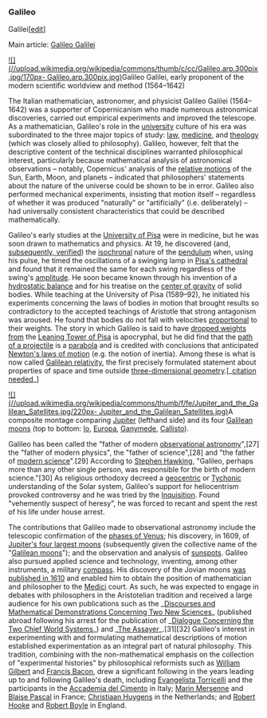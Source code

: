 ### Galileo
Galilei[[edit](/w/index.php?title=History\_of\_physics&action=edit&section=8
"Edit section: Galileo Galilei")]

Main article: [Galileo Galilei](/wiki/Galileo\_Galilei "Galileo Galilei")

[![](//upload.wikimedia.org/wikipedia/commons/thumb/c/cc/Galileo.arp.300pix.jpg/170px-
Galileo.arp.300pix.jpg)](/wiki/File:Galileo.arp.300pix.jpg)Galileo Galilei,
early proponent of the modern scientific worldview and method 
(1564–1642)

The Italian mathematician, astronomer, and physicist Galileo Galilei
(1564–1642) was a supporter of Copernicanism who made numerous astronomical
discoveries, carried out empirical experiments and improved the telescope. As
a mathematician, Galileo's role in the
[university](/wiki/History\_of\_European\_research\_universities "History of
European research universities") culture of his era was subordinated to the
three major topics of study: [law](/wiki/Law "Law"), [medicine](/wiki/Medicine
"Medicine"), and [theology](/wiki/Theology "Theology") (which was closely
allied to philosophy). Galileo, however, felt that the descriptive content of
the technical disciplines warranted philosophical interest, particularly
because mathematical analysis of astronomical observations – notably,
Copernicus' analysis of the [relative motions](/wiki/Relative\_motion "Relative
motion") of the Sun, Earth, Moon, and planets – indicated that philosophers'
statements about the nature of the universe could be shown to be in error.
Galileo also performed mechanical experiments, insisting that motion itself –
regardless of whether it was produced "naturally" or "artificially" (i.e.
deliberately) – had universally consistent characteristics that could be
described mathematically.

Galileo's early studies at the [University of Pisa](/wiki/University\_of\_Pisa
"University of Pisa") were in medicine, but he was soon drawn to mathematics
and physics. At 19, he discovered (and, [subsequently,
verified](/wiki/Galileo\_Galilei#Career\_as\_a\_scientist "Galileo Galilei")) the
[isochronal](https://en.wiktionary.org/wiki/isochronal "wikt:isochronal")
nature of the [pendulum](/wiki/Pendulum "Pendulum") when, using his pulse, he
timed the oscillations of a swinging lamp in [Pisa's
cathedral](/wiki/Piazza\_dei\_Miracoli "Piazza dei Miracoli") and found that it
remained the same for each swing regardless of the swing's
[amplitude](/wiki/Amplitude "Amplitude"). He soon became known through his
invention of a [hydrostatic balance](/wiki/Hydrostatic\_balance "Hydrostatic
balance") and for his treatise on the [center of
gravity](/wiki/Center\_of\_mass#Center\_of\_gravity "Center of mass") of solid
bodies. While teaching at the University of Pisa (1589–92), he initiated his
experiments concerning the laws of bodies in motion that brought results so
contradictory to the accepted teachings of Aristotle that strong antagonism
was aroused. He found that bodies do not fall with velocities
[proportional](/wiki/Proportionality\_\(mathematics\) "Proportionality
\(mathematics\)") to their weights. The story in which Galileo is said to have
[dropped weights from](/wiki/Galileo%27s\_Leaning\_Tower\_of\_Pisa\_experiment
"Galileo's Leaning Tower of Pisa experiment") the [Leaning Tower of
Pisa](/wiki/Leaning\_Tower\_of\_Pisa "Leaning Tower of Pisa") is apocryphal, but
he did find that the [path of a projectile](/wiki/Ballistic\_trajectory
"Ballistic trajectory") is a [parabola](/wiki/Parabola "Parabola") and is
credited with conclusions that anticipated [Newton's laws of
motion](/wiki/Newton%27s\_laws\_of\_motion "Newton's laws of motion") (e.g. the
notion of inertia). Among these is what is now called [Galilean
relativity](/wiki/Galilean\_relativity "Galilean relativity"), the first
precisely formulated statement about properties of space and time outside
[three-dimensional geometry](/wiki/Three-dimensional\_space "Three-dimensional
space").[\_[citation needed](/wiki/Wikipedia:Citation\_needed
"Wikipedia:Citation needed")\_]

[![](//upload.wikimedia.org/wikipedia/commons/thumb/f/fe/Jupiter\_and\_the\_Galilean\_Satellites.jpg/220px-
Jupiter\_and\_the\_Galilean\_Satellites.jpg)](/wiki/File:Jupiter\_and\_the\_Galilean\_Satellites.jpg)A
composite montage comparing [Jupiter](/wiki/Jupiter "Jupiter") (lefthand side)
and its four [Galilean moons](/wiki/Galilean\_moons "Galilean moons") (top to
bottom: [Io](/wiki/Io\_\(moon\) "Io \(moon\)"), [Europa](/wiki/Europa\_\(moon\)
"Europa \(moon\)"), [Ganymede](/wiki/Ganymede\_\(moon\) "Ganymede \(moon\)"),
[Callisto](/wiki/Callisto\_\(moon\) "Callisto \(moon\)")).

Galileo has been called the "father of modern [observational
astronomy](/wiki/Observational\_astronomy "Observational astronomy")",[27] the
"father of modern physics", the "father of science",[28] and "the father of
[modern science](/wiki/Modern\_science "Modern science")".[29] According to
[Stephen Hawking](/wiki/Stephen\_Hawking "Stephen Hawking"), "Galileo, perhaps
more than any other single person, was responsible for the birth of modern
science."[30] As religious orthodoxy decreed a
[geocentric](/wiki/Geocentricism "Geocentricism") or
[Tychonic](/wiki/Tychonic\_system "Tychonic system") understanding of the Solar
system, Galileo's support for heliocentrism provoked controversy and he was
tried by the [Inquisition](/wiki/Inquisition "Inquisition"). Found "vehemently
suspect of heresy", he was forced to recant and spent the rest of his life
under house arrest.

The contributions that Galileo made to observational astronomy include the
telescopic confirmation of the [phases of Venus](/wiki/Phases\_of\_Venus "Phases
of Venus"); his discovery, in 1609, of [Jupiter's four largest
moons](/wiki/Moons\_of\_Jupiter "Moons of Jupiter") (subsequently given the
collective name of the "[Galilean moons](/wiki/Galilean\_moons "Galilean
moons")"); and the observation and analysis of [sunspots](/wiki/Sunspot
"Sunspot"). Galileo also pursued applied science and technology, inventing,
among other instruments, a military [compass](/wiki/Compass "Compass"). His
discovery of the Jovian moons [was published in 1610](/wiki/Sidereus\_Nuncius
"Sidereus Nuncius") and enabled him to obtain the position of mathematician
and philosopher to the [Medici](/wiki/Medici "Medici") court. As such, he was
expected to engage in debates with philosophers in the Aristotelian tradition
and received a large audience for his own publications such as the
\_[Discourses and Mathematical Demonstrations Concerning Two New
Sciences](/wiki/Two\_New\_Sciences "Two New Sciences")\_ (published abroad
following his arrest for the publication of \_[Dialogue Concerning the Two
Chief World Systems](/wiki/Dialogue\_Concerning\_the\_Two\_Chief\_World\_Systems
"Dialogue Concerning the Two Chief World Systems")\_) and \_[The
Assayer](/wiki/The\_Assayer "The Assayer")\_.[31][32] Galileo's interest in
experimenting with and formulating mathematical descriptions of motion
established experimentation as an integral part of natural philosophy. This
tradition, combining with the non-mathematical emphasis on the collection of
"experimental histories" by philosophical reformists such as [William
Gilbert](/wiki/William\_Gilbert\_\(astronomer\) "William Gilbert
\(astronomer\)") and [Francis Bacon](/wiki/Francis\_Bacon "Francis Bacon"),
drew a significant following in the years leading up to and following
Galileo's death, including [Evangelista
Torricelli](/wiki/Evangelista\_Torricelli "Evangelista Torricelli") and the
participants in the [Accademia del Cimento](/wiki/Accademia\_del\_Cimento
"Accademia del Cimento") in Italy; [Marin Mersenne](/wiki/Marin\_Mersenne
"Marin Mersenne") and [Blaise Pascal](/wiki/Blaise\_Pascal "Blaise Pascal") in
France; [Christiaan Huygens](/wiki/Christiaan\_Huygens "Christiaan Huygens") in
the Netherlands; and [Robert Hooke](/wiki/Robert\_Hooke "Robert Hooke") and
[Robert Boyle](/wiki/Robert\_Boyle "Robert Boyle") in England.
